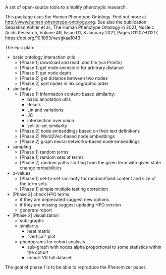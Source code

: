 A set of open-source tools to simplify phenotypic research.


This package uses the Human Phenotype Ontology. Find out more at http://www.human-phenotype-ontology.org.
See also the publication: Sebastian Köhler et al., The Human Phenotype Ontology in 2021, Nucleic Acids Research, Volume 49, Issue D1, 8 January 2021, Pages D1207–D1217, https://doi.org/10.1093/nar/gkaa1043


The epic plan:
* basic ontology interaction utils
  * [Phase 1] download and read .obo file (via Pronto)
  * [Phase 1] get node ancestors for arbitrary distance
  * [Phase 1] get node depth
  * [Phase 2] get distance between two nodes
  * [Phase 2] sort nodes in lexicographic order
* similarity
  * [Phase 1] information content-based similarity:
    * basic annotation utils
    * Resnik
    * Lin and variations
    * JC
    * intersection over union
    * set-to-set similarity
  * [Phase 2] node embeddings based on their text definitions
  * [Phase 2] Word2Vec-based node embeddings
  * [Phase 2] graph neural networks-based node embeddings
* sampling
  * [Phase 1] random terms
  * [Phase 1] random sets of terms
  * [Phase 2] random paths starting from the given term with given state change probabilities
* p-values
  * [Phase 1] set-to-set similarity for random/fixed content and size of the term sets
  * [Phase 1] simple multiple testing correction
* [Phase 2] check HPO terms
  * if they are deprecated suggest new options
  * if they are missing suggest updating HPO version
  * generate report
* [Phase 2] visualization
  * sub-graphs
  * similarity
    * heat matrix
    * "vertical" plot
  * phenograms for cohort analysis
    * sub-graph with nodes alpha proportional to some statistics within the cohort
    * cohort VS full dataset


The goal of phase 1 is to be able to reproduce the Phenomizer paper.
